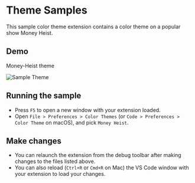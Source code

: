 # Theme Samples

This sample color theme extension contains a
color theme on a popular show Money Heist.

## Demo

Money-Heist theme

![Sample Theme](https://httpsimage.com/v2/a375b0df-3041-40c3-9b46-f3c8b1fbda7e.png)


## Running the sample

- Press `F5` to open a new window with your extension loaded.
- Open `File > Preferences > Color Themes` (or `Code > Preferences > Color Theme` on macOS), and pick `Money Heist`.

## Make changes

- You can relaunch the extension from the debug toolbar after making changes to the files listed above.
- You can also reload (`Ctrl+R` or `Cmd+R` on Mac) the VS Code window with your extension to load your changes.